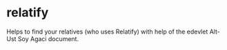 # relatify
Helps to find your relatives (who uses Relatify) with help of the edevlet Alt-Ust Soy Agaci document.
